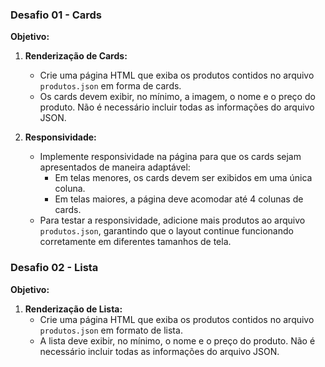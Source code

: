### Desafio 01 - Cards

**Objetivo:**

1. **Renderização de Cards:**
   - Crie uma página HTML que exiba os produtos contidos no arquivo `produtos.json` em forma de cards.
   - Os cards devem exibir, no mínimo, a imagem, o nome e o preço do produto. Não é necessário incluir todas as informações do arquivo JSON.

2. **Responsividade:**
   - Implemente responsividade na página para que os cards sejam apresentados de maneira adaptável:
     - Em telas menores, os cards devem ser exibidos em uma única coluna.
     - Em telas maiores, a página deve acomodar até 4 colunas de cards.
   - Para testar a responsividade, adicione mais produtos ao arquivo `produtos.json`, garantindo que o layout continue funcionando corretamente em diferentes tamanhos de tela.
  
### Desafio 02 - Lista

**Objetivo:**

1. **Renderização de Lista:**
   - Crie uma página HTML que exiba os produtos contidos no arquivo `produtos.json` em formato de lista.
   - A lista deve exibir, no mínimo, o nome e o preço do produto. Não é necessário incluir todas as informações do arquivo JSON.

